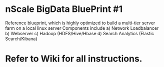 # nScale BigData BluePrint #1 
Reference blueprint, which is highly optimized to build a multi-tier server farm on a local linux server
Components include a) Network Loadbalancer b) Webserver c) Hadoop (HDFS/Hive/Hbase d) Search Analytics (Elastic Search/Kibana)  

# Refer to Wiki for all instructions.
